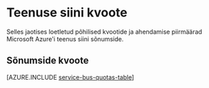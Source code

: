 <properties 
    pageTitle="Microsoft Azure'i teenus siini kvootide ja piirangud | Microsoft Azure'i"
    description="Piirangud ja kvootide Azure'i teenus siini jaoks"
    services="service-bus"
    documentationCenter="na"
    authors="sethmanheim"
    manager="timlt"
    editor="" />
<tags 
    ms.service="service-bus"
    ms.devlang="na"
    ms.topic="article"
    ms.tgt_pltfrm="na"
    ms.workload="na"
    ms.date="10/05/2016"
    ms.author="sethm" />

# <a name="service-bus-quotas"></a>Teenuse siini kvoote

Selles jaotises loetletud põhilised kvootide ja ahendamise piirmäärad Microsoft Azure'i teenus siini sõnumside.

## <a name="messaging-quotas"></a>Sõnumside kvoote

[AZURE.INCLUDE [service-bus-quotas-table](../../includes/service-bus-quotas-table.md)] 